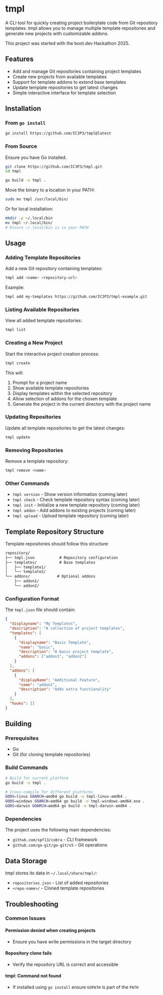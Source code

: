 # tmpl

A CLI tool for quickly creating project boilerplate code from Git repository templates.
tmpl allows you to manage multiple template repositories and generate new projects
with customizable addons.

This project was started with the boot.dev Hackathon 2025.

## Features

- Add and manage Git repositories containing project templates
- Create new projects from available templates
- Support for template addons to extend base templates
- Update template repositories to get latest changes
- Simple interactive interface for template selection

## Installation

### From `go install`

```bash
go install https://github.com/IC3P3/tmpl@latest
```

### From Source

Ensure you have Go installed.

```bash
git clone https://github.com/IC3P3/tmpl.git
cd tmpl

go build -o tmpl .
```

Move the binary to a location in your PATH:

```bash
sudo mv tmpl /usr/local/bin/
```

Or for local installation:

```bash
mkdir -p ~/.local/bin
mv tmpl ~/.local/bin/
# Ensure ~/.local/bin is in your PATH
```

## Usage

### Adding Template Repositories

Add a new Git repository containing templates:

```bash
tmpl add <name> <repository-url>
```

Example:

```bash
tmpl add my-templates https://github.com/IC3P3/tmpl-example.git
```

### Listing Available Repositories

View all added template repositories:

```bash
tmpl list
```

### Creating a New Project

Start the interactive project creation process:

```bash
tmpl create
```

This will:

1. Prompt for a project name
2. Show available template repositories
3. Display templates within the selected repository
4. Allow selection of addons for the chosen template
5. Generate the project in the current directory with the project name

### Updating Repositories

Update all template repositories to get the latest changes:

```bash
tmpl update
```

### Removing Repositories

Remove a template repository:

```bash
tmpl remove <name>
```

### Other Commands

- `tmpl version` - Show version information (coming later)
- `tmpl check` - Check template repository syntax (coming later)
- `tmpl init` - Initialize a new template repository (coming later)
- `tmpl addon` - Add addons to existing projects (coming later)
- `tmpl upload` - Upload template repository (coming later)

## Template Repository Structure

Template repositories should follow this structure:

```txt
repository/
├── tmpl.json           # Repository configuration
├── templates/          # Base templates
│   ├── template1/
│   └── template2/
└── addons/            # Optional addons
    ├── addon1/
    └── addon2/
```

### Configuration Format

The `tmpl.json` file should contain:

```json
{
  "displayname": "My Templates",
  "description": "A collection of project templates",
  "templates": [
    {
      "displayname": "Basic Template",
      "name": "basic",
      "description": "A basic project template",
      "addons": ["addon1", "addon2"]
    }
  ],
  "addons": [
    {
      "displayName": "Additional Feature",
      "name": "addon1",
      "description": "Adds extra functionality"
    }
  ],
  "hooks": []
}
```

## Building

### Prerequisites

- Go
- Git (for cloning template repositories)

### Build Commands

```bash
# Build for current platform
go build -o tmpl .

# Cross-compile for different platforms
GOOS=linux GOARCH=amd64 go build -o tmpl-linux-amd64 .
GOOS=windows GOARCH=amd64 go build -o tmpl-windows-amd64.exe .
GOOS=darwin GOARCH=amd64 go build -o tmpl-darwin-amd64 .
```

### Dependencies

The project uses the following main dependencies:

- `github.com/spf13/cobra` - CLI framework
- `github.com/go-git/go-git/v5` - Git operations

## Data Storage

tmpl stores its data in `~/.local/share/tmpl/`:

- `repositories.json` - List of added repositories
- `<repo-name>/` - Cloned template repositories

## Troubleshooting

### Common Issues

#### Permission denied when creating projects

- Ensure you have write permissions in the target directory

#### Repository clone fails

- Verify the repository URL is correct and accessible

#### tmpl: Command not found

- If installed using `go install` ensure `GOPATH` is part of the `PATH`
